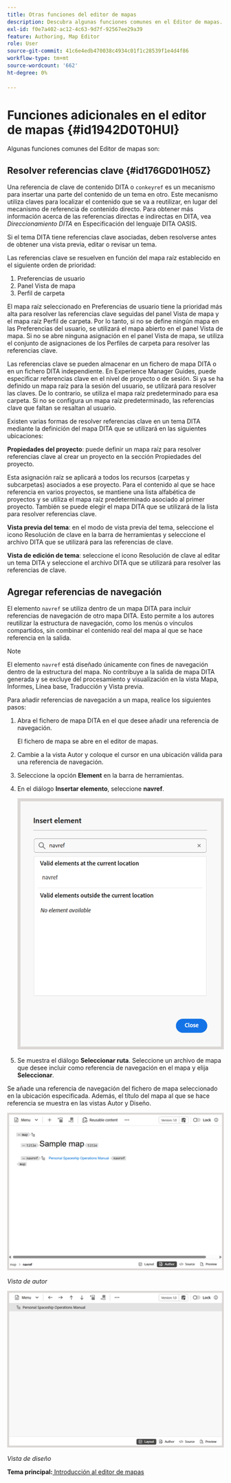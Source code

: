 ```yaml
---
title: Otras funciones del editor de mapas
description: Descubra algunas funciones comunes en el Editor de mapas. Aprenda a resolver referencias clave en el Editor de mapas.
exl-id: f0e7a402-ac12-4c63-9d7f-92567ee29a39
feature: Authoring, Map Editor
role: User
source-git-commit: 41c6e4edb470038c4934c01f1c28539f1e4d4f86
workflow-type: tm+mt
source-wordcount: '662'
ht-degree: 0%

---
```


# Funciones adicionales en el editor de mapas {#id1942D0T0HUI}

Algunas funciones comunes del Editor de mapas son:

## Resolver referencias clave {#id176GD01H05Z}

Una referencia de clave de contenido DITA o `conkeyref` es un mecanismo para insertar una parte del contenido de un tema en otro. Este mecanismo utiliza claves para localizar el contenido que se va a reutilizar, en lugar del mecanismo de referencia de contenido directo. Para obtener más información acerca de las referencias directas e indirectas en DITA, vea *Direccionamiento DITA* en Especificación del lenguaje DITA OASIS.

Si el tema DITA tiene referencias clave asociadas, deben resolverse antes de obtener una vista previa, editar o revisar un tema.

Las referencias clave se resuelven en función del mapa raíz establecido en el siguiente orden de prioridad:

1. Preferencias de usuario
1. Panel Vista de mapa
1. Perfil de carpeta

El mapa raíz seleccionado en Preferencias de usuario tiene la prioridad más alta para resolver las referencias clave seguidas del panel Vista de mapa y el mapa raíz Perfil de carpeta. Por lo tanto, si no se define ningún mapa en las Preferencias del usuario, se utilizará el mapa abierto en el panel Vista de mapa. Si no se abre ninguna asignación en el panel Vista de mapa, se utiliza el conjunto de asignaciones de los Perfiles de carpeta para resolver las referencias clave.

Las referencias clave se pueden almacenar en un fichero de mapa DITA o en un fichero DITA independiente. En Experience Manager Guides, puede especificar referencias clave en el nivel de proyecto o de sesión. Si ya se ha definido un mapa raíz para la sesión del usuario, se utilizará para resolver las claves. De lo contrario, se utiliza el mapa raíz predeterminado para esa carpeta. Si no se configura un mapa raíz predeterminado, las referencias clave que faltan se resaltan al usuario.

Existen varias formas de resolver referencias clave en un tema DITA mediante la definición del mapa DITA que se utilizará en las siguientes ubicaciones:

**Propiedades del proyecto**: puede definir un mapa raíz para resolver referencias clave al crear un proyecto en la sección Propiedades del proyecto.

Esta asignación raíz se aplicará a todos los recursos \(carpetas y subcarpetas\) asociados a ese proyecto. Para el contenido al que se hace referencia en varios proyectos, se mantiene una lista alfabética de proyectos y se utiliza el mapa raíz predeterminado asociado al primer proyecto. También se puede elegir el mapa DITA que se utilizará de la lista para resolver referencias clave.

**Vista previa del tema**: en el modo de vista previa del tema, seleccione el icono Resolución de clave en la barra de herramientas y seleccione el archivo DITA que se utilizará para las referencias de clave.

**Vista de edición de tema**: seleccione el icono Resolución de clave al editar un tema DITA y seleccione el archivo DITA que se utilizará para resolver las referencias de clave.

## Agregar referencias de navegación

El elemento `navref` se utiliza dentro de un mapa DITA para incluir referencias de navegación de otro mapa DITA. Esto permite a los autores reutilizar la estructura de navegación, como los menús o vínculos compartidos, sin combinar el contenido real del mapa al que se hace referencia en la salida.

>[!NOTE]
>
> El elemento `navref` está diseñado únicamente con fines de navegación dentro de la estructura del mapa. No contribuye a la salida de mapa DITA generada y se excluye del procesamiento y visualización en la vista Mapa, Informes, Línea base, Traducción y Vista previa.

Para añadir referencias de navegación a un mapa, realice los siguientes pasos:

1. Abra el fichero de mapa DITA en el que desee añadir una referencia de navegación.

   El fichero de mapa se abre en el editor de mapas.
1. Cambie a la vista Autor y coloque el cursor en una ubicación válida para una referencia de navegación.
1. Seleccione la opción **Element** en la barra de herramientas.
1. En el diálogo **Insertar elemento**, seleccione **navref**.

   ![](./images/select-navref-element.png)
1. Se muestra el diálogo **Seleccionar ruta**. Seleccione un archivo de mapa que desee incluir como referencia de navegación en el mapa y elija **Seleccionar**.

Se añade una referencia de navegación del fichero de mapa seleccionado en la ubicación especificada. Además, el título del mapa al que se hace referencia se muestra en las vistas Autor y Diseño.

![](./images/navref-added-author-view.png)

*Vista de autor*

![](./images/navref-added-layout-view.png)

*Vista de diseño*


**Tema principal:**&#x200B;[&#x200B; Introducción al editor de mapas](map-editor.md)
